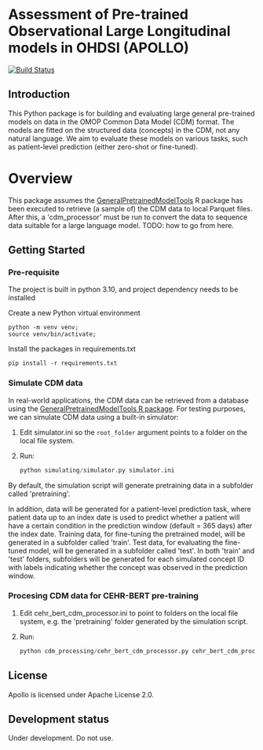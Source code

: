 Assessment of Pre-trained Observational Large Longitudinal models in OHDSI (APOLLO)
===================================================================================

[![Build Status](https://github.com/OHDSI/Apollo/workflows/Build-and-test/badge.svg)](https://github.com/OHDSI/Apollo/actions?query=workflow%3ABuild-and-test)

## Introduction
This Python package is for building and evaluating large general pre-trained models on data in the OMOP Common Data Model (CDM) format. The models are fitted on the structured data (concepts) in the CDM, not any natural language. We aim to evaluate these models on various tasks, such as patient-level prediction (either zero-shot or fine-tuned).

# Overview
This package assumes the [GeneralPretrainedModelTools](https://github.com/OHDSI/GeneralPretrainedModelTools) R package has been executed to retrieve (a sample of) the CDM data to local Parquet files. After this, a 'cdm_processor' must be run to convert the data to sequence data suitable for a large language model. TODO: how to go from here. 

## Getting Started

### Pre-requisite
The project is built in python 3.10, and project dependency needs to be installed 

Create a new Python virtual environment
```console
python -m venv venv;
source venv/bin/activate;
```

Install the packages in requirements.txt
```console
pip install -r requirements.txt
```

### Simulate CDM data

In real-world applications, the CDM data can be retrieved from a database using the [GeneralPretrainedModelTools R package](https://github.com/OHDSI/GeneralPretrainedModelTools). 
For testing purposes, we can simulate CDM data using a built-in simulator:

1. Edit simulator.ini so the `root_folder` argument points to a folder on the local file system.

2. Run:

    ```python
	python simulating/simulator.py simulator.ini
	```
   
By default, the simulation script will generate pretraining data in a subfolder called 'pretraining'. 


In addition, data will be generated for a patient-level prediction task, where patient data up to an index date is used to predict whether a patient will have a certain condition in the prediction window (default = 365 days) after the index date.
Training data, for fine-tuning the pretrained model, will be generated in a subfolder called 'train'.
Test data, for evaluating the fine-tuned model, will be generated in a subfolder called 'test'. 
In both 'train' and 'test' folders, subfolders will be generated for each simulated concept ID with labels indicating whether the concept was observed in the prediction window.

### Procesing CDM data for CEHR-BERT pre-training

1. Edit cehr_bert_cdm_processor.ini to point to folders on the local file system, e.g. the 'pretraining' folder generated by the simulation script.

2. Run:

    ```python
	python cdm_processing/cehr_bert_cdm_processor.py cehr_bert_cdm_processor.ini
	```

## License

Apollo is licensed under Apache License 2.0.

## Development status

Under development. Do not use.
